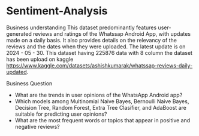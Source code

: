 # Sentiment-Analysis
Business understanding
This dataset predominantly features user-generated reviews and ratings of the Whatssap Android App, with updates made on a daily basis. It also provides details on the relevancy of the reviews and the dates when they were uploaded. The latest update is on 2024 - 05 - 30. This dataset having 225876 data with 8 column  the dataset has been upload on kaggle https://www.kaggle.com/datasets/ashishkumarak/whatssap-reviews-daily-updated.

Business Question
- What are the trends in user opinions of the WhatsApp Android app?
- Which models among Multinomial Naive Bayes, Bernoulli Naive Bayes, Decision Tree, Random Forest, Extra Tree Clasifier, and AdaBoost are suitable for predicting user opinions?
- What are the most frequent words or topics that appear in positive and negative reviews?
